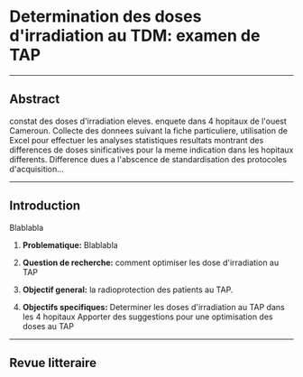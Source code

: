 # Determination des doses d'irradiation au TDM: examen de TAP

---

## Abstract
constat des doses d'irradiation eleves. enquete dans 4 hopitaux de l'ouest Cameroun. Collecte des donnees suivant la fiche particuliere, utilisation de Excel pour effectuer les analyses statistiques
resultats montrant des differences de doses sinificatives pour la meme indication dans les hopitaux differents. Difference dues a l'abscence de standardisation des protocoles d'acquisition...

---

## Introduction
Blablabla

1. **Problematique:**
Blablabla

2. **Question de recherche:**
   comment optimiser les dose d'irradiation au TAP
   
3. **Objectif general:**
   la radioprotection des patients au TAP.
   
4. **Objectifs specifiques:**
   Determiner les doses d'irradiation au TAP dans les 4 hopitaux
   Apporter des suggestions pour une optimisation des doses au TAP

---

## Revue litteraire


